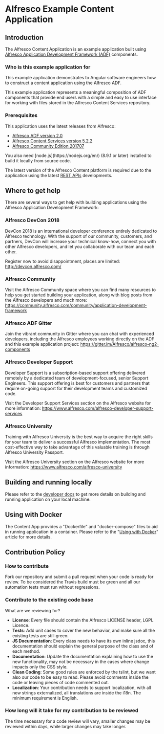 # Alfresco Example Content Application

## Introduction

The Alfresco Content Application is an example application built using
[Alfresco Application Development Framework (ADF)](https://github.com/Alfresco/alfresco-ng2-components) components.

### Who is this example application for

This example application demonstrates to Angular software engineers
how to construct a content application using the Alfresco ADF.

This example application represents a meaningful composition of ADF components that provide end users
with a simple and easy to use interface for working with files stored in the Alfresco Content Services repository.

### Prerequisites

This application uses the latest releases from Alfresco:

- [Alfresco ADF version 2.0](https://community.alfresco.com/community/application-development-framework/pages/get-started)
- [Alfresco Content Services version 5.2.2](https://www.alfresco.com/platform/content-services-ecm)
- [Alfresco Community Edition 201707](https://www.alfresco.com/products/community/download)

<p class="warning">
You also need [node.js](https://nodejs.org/en/) (8.9.1 or later) installed to build it locally from source code.
</p>

The latest version of the Alfresco Content platform is required
due to the application using the latest [REST APIs](https://docs.alfresco.com/5.2/pra/1/topics/pra-welcome.html) developments.

## Where to get help

There are several ways to get help with building applications using the Alfresco Application Development Framework:

### Alfresco DevCon 2018

DevCon 2018 is an international developer conference entirely dedicated to Alfresco technology.
With the support of our community, customers, and partners, DevCon will increase your technical know-how,
connect you with other Alfresco developers, and let you collaborate with our team and each other.

Register now to avoid disappointment, places are limited:
http://devcon.alfresco.com/

### Alfresco Community

Visit the Alfresco Community space where you can find many resources to help you get started building your application,
along with blog posts from the Alfresco developers and much more:
https://community.alfresco.com/community/application-development-framework

### Alfresco ADF Gitter

Join the vibrant community in Gitter where you can chat with experienced developers,
including the Alfresco employees working directly on the ADF and this example application project:
https://gitter.im/Alfresco/alfresco-ng2-components

### Alfresco Developer Support

Developer Support is a subscription-based support offering delivered remotely
by a dedicated team of development-focused, senior Support Engineers.
This support offering is best for customers and partners that require on-going support
for their development teams and customized code.

Visit the Developer Support Services section on the Alfresco website for more information:
https://www.alfresco.com/alfresco-developer-support-services

### Alfresco University

Training with Alfresco University is the best way to acquire the right skills for your team to deliver a successful Alfresco implementation.
The most cost-effective way to take advantage of this valuable training is through Alfresco University Passport.

Visit the Alfresco University section on the Alfresco website for more information:
https://www.alfresco.com/alfresco-university

## Building and running locally

Please refer to the [developer docs](/build) to get more details on building and running application on your local machine.

## Using with Docker

The Content App provides a "Dockerfile" and "docker-compose" files to aid in running application in a container.
Please refer to the "[Using with Docker](/docker)" article for more details.

## Contribution Policy

### How to contribute

Fork our repository and submit a pull request when your code is ready for review.
To be considered the Travis build must be green and all our automation tests must run without regressions.

### Contribute to the existing code base

What are we reviewing for?

- **License**: Every file should contain the Alfresco LICENSE header, LGPL Licence.
- **Tests**: Add unit cases to cover the new behavior, and make sure all the existing tests are still green.
- **JS Documentation**: Every class needs to have its own inline jsdoc, this documentation should explain the general purpose of the class and of each method.
- **Documentation**: Update the documentation explaining how to use the new functionality, may not be necessary in the cases where change impacts only the CSS style.
- **Clean Coding**: Some good rules are enforced by the tslint, but we want also our code to be easy to read. Please avoid comments inside the code or leaving pieces of code commented out.
- **Localization**: Your contribution needs to support localization, with all new strings externalized, all translations are inside the i18n. The minimum requirement is English.

### How long will it take for my contribution to be reviewed

The time necessary for a code review will vary, smaller changes may be reviewed within days, while larger changes may take longer.
